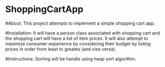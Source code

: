 # ShoppingCartApp
#About: This project attempts to implement a simple shopping cart app. 

#Installation: It will have a person class associated with shopping cart and the shopping cart will have a list of item prices. It will also attempt to maximize consumer experience by considering their budget by listing prices in order from least to greates (and vise versa).

#Instructions: Sorting will be handle using heap sort algorithm. 

